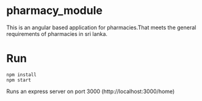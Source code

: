 # pharmacy_module
This is an angular based application for pharmacies.That meets the general requirements of pharmacies in sri lanka.

# Run
```
npm install
npm start
```
Runs an express server on port 3000 (http://localhost:3000/home)
